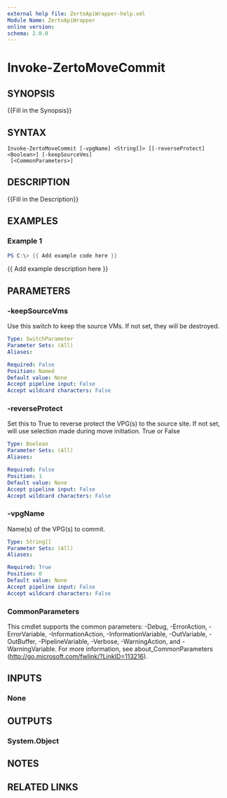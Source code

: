```yaml
---
external help file: ZertoApiWrapper-help.xml
Module Name: ZertoApiWrapper
online version:
schema: 2.0.0
---
```


# Invoke-ZertoMoveCommit

## SYNOPSIS
{{Fill in the Synopsis}}

## SYNTAX

```
Invoke-ZertoMoveCommit [-vpgName] <String[]> [[-reverseProtect] <Boolean>] [-keepSourceVms]
 [<CommonParameters>]
```

## DESCRIPTION
{{Fill in the Description}}

## EXAMPLES

### Example 1
```powershell
PS C:\> {{ Add example code here }}
```

{{ Add example description here }}

## PARAMETERS

### -keepSourceVms
Use this switch to keep the source VMs.
If not set, they will be destroyed.

```yaml
Type: SwitchParameter
Parameter Sets: (All)
Aliases:

Required: False
Position: Named
Default value: None
Accept pipeline input: False
Accept wildcard characters: False
```

### -reverseProtect
Set this to True to reverse protect the VPG(s) to the source site.
If not set, will use selection made during move initiation.
True or False

```yaml
Type: Boolean
Parameter Sets: (All)
Aliases:

Required: False
Position: 1
Default value: None
Accept pipeline input: False
Accept wildcard characters: False
```

### -vpgName
Name(s) of the VPG(s) to commit.

```yaml
Type: String[]
Parameter Sets: (All)
Aliases:

Required: True
Position: 0
Default value: None
Accept pipeline input: False
Accept wildcard characters: False
```

### CommonParameters
This cmdlet supports the common parameters: -Debug, -ErrorAction, -ErrorVariable, -InformationAction, -InformationVariable, -OutVariable, -OutBuffer, -PipelineVariable, -Verbose, -WarningAction, and -WarningVariable.
For more information, see about_CommonParameters (http://go.microsoft.com/fwlink/?LinkID=113216).

## INPUTS

### None
## OUTPUTS

### System.Object
## NOTES

## RELATED LINKS
